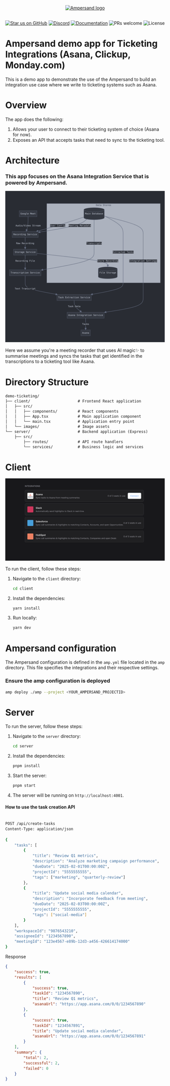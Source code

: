 <br/>
<div align="center">
    <a href="https://www.withampersand.com/?utm_source=github&utm_medium=readme&utm_campaign=demo-ticketing&utm_content=logo">
    <img src="https://res.cloudinary.com/dycvts6vp/image/upload/v1723671980/ampersand-logo-black.svg" height="30" align="center" alt="Ampersand logo" >
    </a>
<br/>
<br/>

<div align="center">

[![Star us on GitHub](https://img.shields.io/github/stars/amp-labs/connectors?color=FFD700&label=Stars&logo=Github)](https://github.com/amp-labs/connectors) [![Discord](https://img.shields.io/badge/Join%20The%20Community-black?logo=discord)](https://discord.gg/BWP4BpKHvf) [![Documentation](https://img.shields.io/badge/Read%20our%20Documentation-black?logo=book)](https://docs.withampersand.com) ![PRs welcome](https://img.shields.io/badge/PRs-welcome-brightgreen.svg) <img src="https://img.shields.io/static/v1?label=license&message=MIT&color=white" alt="License">
</div>

</div>

# Ampersand demo app for Ticketing Integrations (Asana, Clickup, Monday.com)

This is a demo app to demonstrate the use of the Ampersand to build an integration use case where we write to ticketing systems such as Asana. 


# Overview 

The app does the following: 
1. Allows your user to connect to their ticketing system of choice (Asana for now). 
2. Exposes an API that accepts tasks that need to sync to the ticketing tool. 




# Architecture 


### This app focuses on the Asana Integration Service that is powered by Ampersand. 


<img src="./client/public/images/architecture.png" width="600" />

Here we assume you're a meeting recorder that uses AI magic✨ to summarise meetings and syncs the tasks that get identified in the transcriptions to a ticketing tool like Asana. 



# Directory Structure

```
demo-ticketing/
├── client/                     # Frontend React application
│   ├── src/
│   │   ├── components/         # React components
│   │   ├── App.tsx             # Main application component
│   │   └── main.tsx            # Application entry point
│   └── images/                 # Image assets
└── server/                     # Backend application (Express)
    ├── src/
        ├── routes/             # API route handlers
        └── services/           # Business logic and services
```

# Client

<img src="./client/public/images/integration_section.png" width="600" />

To run the client, follow these steps:

1. Navigate to the `client` directory:
   ```sh
   cd client
   ```

2. Install the dependencies:
   ```sh
   yarn install
   ```

3. Run locally: 
    ```sh
    yarn dev
    ```



# Ampersand configuration

The Ampersand configuration is defined in the `amp.yml` file located in the `amp` directory. This file specifies the integrations and their respective settings.


### Ensure the amp configuration is deployed

```sh
amp deploy ./amp --project <YOUR_AMPERSAND_PROJECTID>
```


# Server 


To run the server, follow these steps:

1. Navigate to the `server` directory:
   ```sh
   cd server
   ```

2. Install the dependencies:
   ```sh
   pnpm install
   ```


4. Start the server:
   ```sh
   pnpm start
   ```

5. The server will be running on `http://localhost:4001`.


#### How to use the task creation API 


```sh

POST /api/create-tasks
Content-Type: application/json

{
    "tasks": [
        {
            "title": "Review Q1 metrics",
            "description": "Analyze marketing campaign performance",
            "dueDate": "2025-02-01T00:00:00Z",
            "projectId": "5555555555",
            "tags": ["marketing", "quarterly-review"]
        },
        {
            "title": "Update social media calendar",
            "description": "Incorporate feedback from meeting",
            "dueDate": "2025-02-03T00:00:00Z",
            "projectId": "5555555555",
            "tags": ["social-media"]
        }
    ],
    "workspaceId": "9876543210",
    "assigneeId": "1234567890",
    "meetingId": "123e4567-e89b-12d3-a456-426614174000"
}
```

 Response

```json
{
    "success": true,
    "results": [
        {
            "success": true,
            "taskId": "1234567890",
            "title": "Review Q1 metrics",
            "asanaUrl": "https://app.asana.com/0/0/1234567890"
        },
        {
            "success": true,
            "taskId": "1234567891",
            "title": "Update social media calendar",
            "asanaUrl": "https://app.asana.com/0/0/1234567891"
        }
    ],
    "summary": {
        "total": 2,
        "successful": 2,
        "failed": 0
    }
}
```